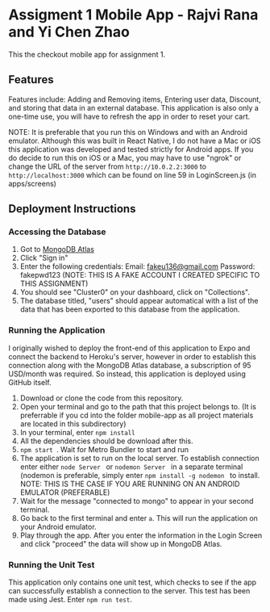 # Assigment 1 Mobile App - Rajvi Rana and Yi Chen Zhao

This the checkout mobile app for assignment 1.

## Features

Features include: Adding and Removing items, Entering user data, Discount, and storing that data in an external database. This application is also only a one-time use, you will have to refresh the app in order to reset your cart.

NOTE: It is preferable that you run this on Windows and with an Android emulator. Although this was built in React Native, I do not have a Mac or iOS this application was developed and tested strictly for Android apps. If you do decide to run this on iOS or a Mac, you may have to use "ngrok" or change the URL of the server from ``` http://10.0.2.2:3000 ``` to ``` http://localhost:3000 ``` which can be found on line 59 in LoginScreen.js (in apps/screens)

## Deployment Instructions

### Accessing the Database 

1. Got to [MongoDB Atlas](https://www.mongodb.com/cloud/atlas)
2. Click "Sign in"
3. Enter the following credentials: Email: fakeu136@gmail.com  Password: fakepwd123   (NOTE: THIS IS A FAKE ACCOUNT I CREATED SPECIFIC TO THIS ASSIGNMENT)
4. You should see "Cluster0" on your dashboard, click on "Collections".
5. The database titled, "users" should appear automatical with a list of the data that has been exported to this database from the application.

### Running the Application
I originally wished to deploy the front-end of this application to Expo and connect the backend to Heroku's server, however in order to establish this connection along with the MongoDB Atlas database, a subscription of 95 USD/month was required. So instead, this application is deployed using GitHub itself.

1. Download or clone the code from this repository.
2. Open your terminal and go to the path that this project belongs to. (It is preferrable if you cd into the folder mobile-app as all project materials are located in this subdirectory)
3. In your terminal, enter ``` npm install ```
4. All the dependencies should be download after this.
5. ```npm start ```. Wait for Metro Bundler to start and run
6. The application is set to run on the local server. To establish connection enter either ```node Server ``` or ```nodemon Server ``` in a separate terminal (nodemon is preferable, simply enter ```npm install -g nodemon ``` to install. NOTE: THIS IS THE CASE IF YOU ARE RUNNING ON AN ANDROID EMULATOR (PREFERABLE)
7. Wait for the message "connected to mongo" to appear in your second terminal.
8. Go back to the first terminal and enter ```a```. This will run the application on your Android emulator.
9. Play through the app. After you enter the information in the Login Screen and click "proceed" the data will show up in MongoDB Atlas.

### Running the Unit Test
This application only contains one unit test, which checks to see if the app can successfully establish a connection to the server. This test has been made using Jest.
Enter ```npm run test```.
